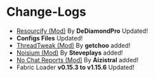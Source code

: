 # Change-Logs
- [Resourcify (Mod)](https://modrinth.com/mod/resourcify) By **DeDiamondPro** Updated!
- **Configs Files** Updated!
- [ThreadTweak (Mod)](https://modrinth.com/mod/threadtweak) By **getchoo** added!
- [Noisium (Mod)](https://modrinth.com/mod/noisium) By **Steveplays** added!
- [No Chat Reports (Mod)](https://modrinth.com/mod/no-chat-reports) By **Aizistral** added!
- Fabric Loader **v0.15.3 to v1.15.6** Updated!
